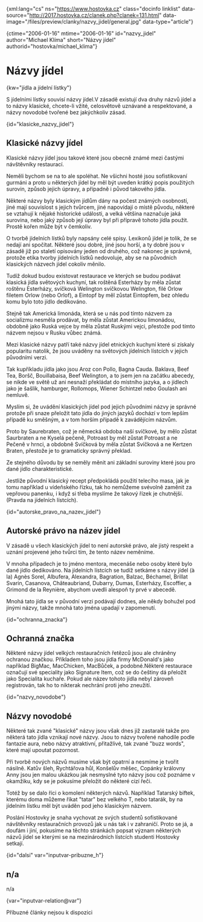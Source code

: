 
{xml:lang="cs" ns="https://www.hostovka.cz" class="docinfo linklist" data-source="http://2017.hostovka.cz/clanek.php?clanek=131.html" data-image="/files/preview/clanky/nazvy_jidel/general.jpg" data-type="article"}

{ctime="2006-01-16" mtime="2006-01-16" id="nazvy\_jidel" author="Michael Klíma" short="Názvy jídel" authorid="hostovka/michael\_klima"}

# Názvy jídel

<!-- generated attribute kw by user_updatekw.sh on 2020-07-05, do not edit -->

{kw="jídla a jídelní lístky"}

S jídelními lístky souvisí názvy jídel.V zásadě existují dva druhy názvů jídel a to názvy klasické, chcete-li vžité, celosvětově uznávané a respektované, a názvy novodobé tvořené bez jakýchkoliv zásad.

{id="klasicke\_nazvy\_jidel"}

## Klasické názvy jídel

Klasické názvy jídel jsou takové které jsou obecně známé mezi častými návštěvníky restaurací.

Neměli bychom se na to ale spoléhat. Ne všichni hosté jsou sofistikovaní gurmáni a proto u některých jídel by měl být uveden krátký popis použitých surovin, způsob jejich úpravy, a případně i původ takového jídla.

Některé názvy byly klasickým jídlům dány na počest známých osobností, jiné mají souvislost s jejich tvůrcem, jiné napovídají o místě původu, některé se vztahují k nějaké historické události, a velká většina naznačuje jaká surovina, nebo jaký způsob její úpravy byl při přípravě tohoto jídla použit. Prostě kořen může být v čemkoliv.

O tvorbě jídelních lístků byly napsány celé spisy. Lexikonů jídel je tolik, že se nedají ani spočítat. Některé jsou dobré, jiné jsou horší, a ty dobré jsou v zásadě již po staletí opisovány jeden od druhého, což nakonec je správné, protože etika tvorby jídelních lístků nedovoluje, aby se na původních klasických názvech jídel cokoliv měnilo.

Tudíž dokud budou existovat restaurace ve kterých se budou podávat klasická jídla světových kuchyní, tak roštěná Esterházy by měla zůstat roštěnu Esterházy, svíčková Welington svíčkovou Welington, filé Orlow filetem Orlow (nebo Orlof), a Eintopf by měl zůstat Eintopfem, bez ohledu komu bylo toto jídlo dedikováno.

Stejně tak Americká limonáda, která se u nás pod tímto názvem za socializmu nesměla prodávat, by měla zůstat Americkou limonádou, obdobně jako Ruská vejce by měla zůstat Ruskými vejci, přestože pod tímto názvem nejsou v Rusku vůbec známá.

Mezi klasické názvy patří také názvy jídel etnických kuchyní které si získaly popularitu natolik, že jsou uváděny na světových jídelních lístcích v jejich původními verzi.

Tak kupříkladu jídla jako jsou Aroz con Pollo, Bagna Cauda. Baklava, Beef Tea, Boršč, Bouillabaisa, Beef Welington, a to jsem jen na začátku abecedy, se nikde ve světě už ani nesnaží překládat do místního jazyka, a o jídlech jako je šašlik, hamburger, Rollomops, Wiener Schintzel nebo Goulash ani nemluvě.

Myslím si, že uvádění klasických jídel pod jejich původními názvy je správné protože při snaze přeložit tato jídla do jiných jazyků dochází v tom lepším případě ku směšným, a v tom horším případě k zavádějícím názvům.

Proto by Saurebraten, což je německá obdoba naší svíčkové, by mělo zůstat Saurbraten a ne Kyselá pečeně, Potroast by měl zůstat Potroast a ne Pečeně v hrnci, a obdobně Svíčková by měla zůstat Svíčková a ne Kertzen Braten, přestože je to gramaticky správný překlad.

Ze stejného důvodu by se neměly měnit ani základní suroviny které jsou pro dané jídlo charakteristické.

Jestliže původní klasický recept předpokládá použití telecího masa, jak je tomu například u vídeňského řízku, tak ho nemůžeme svévolně zaměnit za vepřovou panenku, i když si třeba myslíme že takový řízek je chutnější. (Pravda na jídelních lístcích).

{id="autorske\_pravo\_na\_nazev\_jidel"}

## Autorské právo na název jídel

V zásadě u všech klasických jídel to není autorské právo, ale jistý respekt a uznání projevené jeho tvůrci tím, že tento název neměníme.

V mnoha případech je to jméno mentora, mecenáše nebo osoby které bylo dané jídlo dedikováno. Na jídelních lístcích se tudíž setkáme s názvy jídel (à la) Agnès Sorel, Albufera, Alexandra, Bagration, Balzac, Béchamel, Brillat Svarin, Casanova, Châteaubriand, Dubarry, Dumas, Esterházy, Escoffier, a Grimond de la Reynière, abychom uvedli alespoň ty prvé v abecedě.

Mnohá tato jídla se v původní verzi podávají dodnes, ale někdy bohužel pod jinými názvy, takže mnohá tato jména upadají v zapomenutí.

{id="ochranna_znacka"}

## Ochranná značka

Některé názvy jídel velkých restauračních řetězců jsou ale chráněny ochranou značkou. Příkladem toho jsou jídla firmy McDonald's jako například BigMac, MacChicken, MacBůček, a podobné.Některé restaurace označují své speciality jako Signature Item, což se do češtiny dá přeložit jako Specialita kuchaře. Pokud ale název tohoto jídla nebyl zároveň registrován, tak ho to nikterak nechrání proti jeho zneužití.

{id="nazvy_novodobe"}

## Názvy novodobé

Některé tak zvané "klasické" názvy jsou však dnes již zastaralé takže pro některá tato jídla vznikají nové názvy. Jsou to názvy tvořené nahodile podle fantazie aura, nebo názvy atraktivní, přitažlivé, tak zvané "buzz words", které mají upoutat pozornost.

Při tvorbě nových názvů musíme však být opatrní a nesmíme je tvořit násilně. Katův šleh, Rychtářova hůl, Konšelův měšec, Copánky královny Anny jsou jen malou ukázkou jak nesmyslné tyto názvy jsou což poznáme v okamžiku, kdy se je pokusíme přeložit do některé cizí řeči.

Totéž by se dalo říci o komolení některých názvů. Například Tatarský biftek, kterému doma můžeme říkat "tatar" bez velkého T, nebo tatarák, by na jídelním lístku měl být uváděn pod jeho klasickým názvem.

Poslání Hostovky je snaha vychovat ze svých studentů sofistikované návštěvníky restauračních provozů jak u nás tak i v zahraničí. Proto se já, a doufám i jiní, pokusíme na těchto stránkách popsat význam některých názvů jídel se kterými se na mezinárodních lístcích studenti Hostovky setkají.

{id="dalsi" var="inputvar-pribuzne_h"}

## n/a

n/a

{var="inputvar-relation@var"}

Příbuzné články nejsou k dispozici

